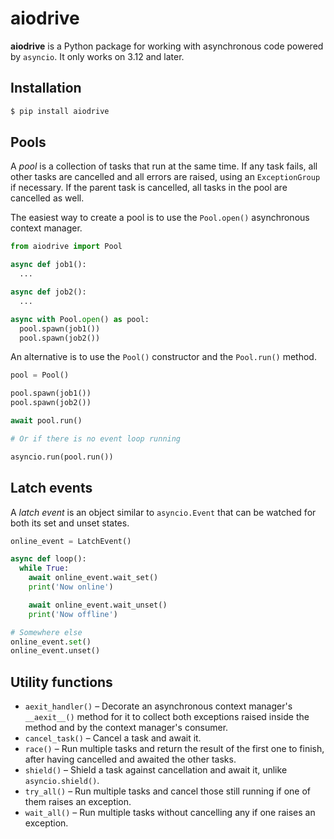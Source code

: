 # aiodrive

**aiodrive** is a Python package for working with asynchronous code powered by `asyncio`. It only works on 3.12 and later.


## Installation

```sh
$ pip install aiodrive
```


## Pools

A _pool_ is a collection of tasks that run at the same time. If any task fails, all other tasks are cancelled and all errors are raised, using an `ExceptionGroup` if necessary. If the parent task is cancelled, all tasks in the pool are cancelled as well.

The easiest way to create a pool is to use the `Pool.open()` asynchronous context manager.

```py
from aiodrive import Pool

async def job1():
  ...

async def job2():
  ...

async with Pool.open() as pool:
  pool.spawn(job1())
  pool.spawn(job2())
```

An alternative is to use the `Pool()` constructor and the `Pool.run()` method.

```py
pool = Pool()

pool.spawn(job1())
pool.spawn(job2())

await pool.run()

# Or if there is no event loop running

asyncio.run(pool.run())
```


## Latch events

A _latch event_ is an object similar to `asyncio.Event` that can be watched for both its set and unset states.

```py
online_event = LatchEvent()

async def loop():
  while True:
    await online_event.wait_set()
    print('Now online')

    await online_event.wait_unset()
    print('Now offline')

# Somewhere else
online_event.set()
online_event.unset()
```


## Utility functions

- `aexit_handler()` – Decorate an asynchronous context manager's `__aexit__()` method for it to collect both exceptions raised inside the method and by the context manager's consumer.
- `cancel_task()` – Cancel a task and await it.
- `race()` – Run multiple tasks and return the result of the first one to finish, after having cancelled and awaited the other tasks.
- `shield()` – Shield a task against cancellation and await it, unlike `asyncio.shield()`.
- `try_all()` – Run multiple tasks and cancel those still running if one of them raises an exception.
- `wait_all()` – Run multiple tasks without cancelling any if one raises an exception.
